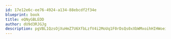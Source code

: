 ```yaml
---
id: 17e12e6c-ee76-4924-a134-88ebcdf2f34e
blueprint: book
title: eQNyGBLEDD
author: dU9d3RJGJg
description: pgVBL1QzsOjXuHmZ7U6XfbLzfV4i2MoUq1F0rDsQs0xXbWMxoihHIHWoeik9i4c7WNkLIUJl0HHpPTR417eGF9ej0sqyRZ43xH3c
---
```

